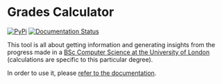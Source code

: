 # Grades Calculator

[![PyPi](https://img.shields.io/pypi/v/uol-grades-calculator.svg)](https://pypi.python.org/pypi/uol-grades-calculator) [![Documentation Status](https://readthedocs.org/projects/uol-grades-calculator/badge/?version=latest)](https://uol-grades-calculator.readthedocs.io/en/latest/?badge=latest)

This tool is all about getting information and generating insights from the progress made in a [BSc Computer Science at the University of London](https://london.ac.uk/courses/computer-science) (calculations are specific to this particular degree).

In order to use it, please [refer to the documentation](https://uol-grades-calculator.readthedocs.io/).
